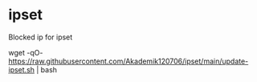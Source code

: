 # ipset
Blocked ip for ipset


wget -qO- https://raw.githubusercontent.com/Akademik120706/ipset/main/update-ipset.sh | bash

